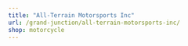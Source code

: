 ```yaml
---
title: "All-Terrain Motorsports Inc"
url: /grand-junction/all-terrain-motorsports-inc/
shop: motorcycle
---
```

